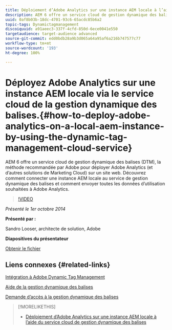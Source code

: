 ```yaml
---
title: Déploiement d’Adobe Analytics sur une instance AEM locale à l’aide du service cloud de gestion dynamique des balises
description: AEM 6 offre un service cloud de gestion dynamique des balises (DTM), la méthode recommandée par Adobe pour déployer Adobe Analytics (et d’autres solutions de Marketing Cloud) sur un site web. Découvrez comment connecter une instance AEM locale au service de gestion dynamique des balises et comment envoyer toutes les données d’utilisation souhaitées à Adobe Analytics.
uuid: 0af8b03b-18dc-4701-93c6-65acdc85b6a2
topic-tags: Dynamictagmanagement
discoiquuid: a91aeec3-337f-4cfd-850d-6ece0041e550
targetaudience: target-audience advanced
source-git-commit: edd0bdb28a9b3d065a64a95af6a216b747577c77
workflow-type: tm+mt
source-wordcount: '193'
ht-degree: 100%

---
```


# Déployez Adobe Analytics sur une instance AEM locale via le service cloud de la gestion dynamique des balises.{#how-to-deploy-adobe-analytics-on-a-local-aem-instance-by-using-the-dynamic-tag-management-cloud-service}

AEM 6 offre un service cloud de gestion dynamique des balises (DTM), la méthode recommandée par Adobe pour déployer Adobe Analytics (et d’autres solutions de Marketing Cloud) sur un site web. Découvrez comment connecter une instance AEM locale au service de gestion dynamique des balises et comment envoyer toutes les données d’utilisation souhaitées à Adobe Analytics.

>[!VIDEO](https://video.tv.adobe.com/v/19401/?quality=9)

*Présenté le 1er octobre 2014*

**Présenté par :**

Sandro Looser, architecte de solution, Adobe

**Diapositives du présentateur**

[Obtenir le fichier](assets/dtm-10-1-2014.pdf)

## Liens connexes {#related-links}

[Intégration à Adobe Dynamic Tag Management](http://docs.adobe.com/docs/en/aem/6-0/administer/integration/marketing-cloud/dtm.html)

[Aide de la gestion dynamique des balises](https://experienceleague.adobe.com/docs/data-collection.html?lang=fr)

[Demande d’accès à la gestion dynamique des balises](https://dtm.adobe.com/request_access)

<!--
[Get back to the Overview](https://helpx.adobe.com/experience-manager/kt/eseminars/gems/aem-index.html)
-->

>[!MORELIKETHIS]
>
>* [Déploiement d’Adobe Analytics sur une instance AEM locale à l’aide du service cloud de gestion dynamique des balises](aem-adobe-analytics-dynamic-tag-management.md)

